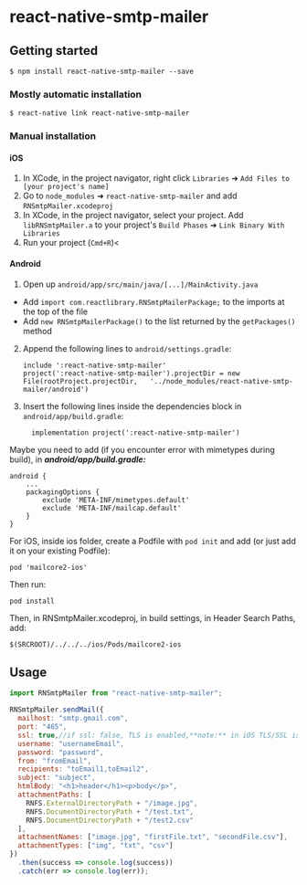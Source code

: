 # react-native-smtp-mailer

## Getting started

`$ npm install react-native-smtp-mailer --save`

### Mostly automatic installation

`$ react-native link react-native-smtp-mailer`

### Manual installation

#### iOS

1. In XCode, in the project navigator, right click `Libraries` ➜ `Add Files to [your project's name]`
2. Go to `node_modules` ➜ `react-native-smtp-mailer` and add `RNSmtpMailer.xcodeproj`
3. In XCode, in the project navigator, select your project. Add `libRNSmtpMailer.a` to your project's `Build Phases` ➜ `Link Binary With Libraries`
4. Run your project (`Cmd+R`)<

#### Android

1. Open up `android/app/src/main/java/[...]/MainActivity.java`

- Add `import com.reactlibrary.RNSmtpMailerPackage;` to the imports at the top of the file
- Add `new RNSmtpMailerPackage()` to the list returned by the `getPackages()` method

2. Append the following lines to `android/settings.gradle`:
   ```
   include ':react-native-smtp-mailer'
   project(':react-native-smtp-mailer').projectDir = new File(rootProject.projectDir, 	'../node_modules/react-native-smtp-mailer/android')
   ```
3. Insert the following lines inside the dependencies block in `android/app/build.gradle`:
   ```
     implementation project(':react-native-smtp-mailer')
   ```

Maybe you need to add (if you encounter error with mimetypes during build), in <b><i>android/app/build.gradle:</i></b>

```
android {
	...
	packagingOptions {
		exclude 'META-INF/mimetypes.default'
		exclude 'META-INF/mailcap.default'
	}
}
```

For iOS, inside ios folder, create a Podfile with `pod init` and add (or just add it on your existing Podfile):
```
pod 'mailcore2-ios'
```
Then run:
```
pod install
```

Then, in RNSmtpMailer.xcodeproj, in build settings, in Header Search Paths, add:
```
$(SRCROOT)/../../../ios/Pods/mailcore2-ios 
```

## Usage

```javascript
import RNSmtpMailer from "react-native-smtp-mailer";

RNSmtpMailer.sendMail({
  mailhost: "smtp.gmail.com",
  port: "465",
  ssl: true,//if ssl: false, TLS is enabled,**note:** in iOS TLS/SSL is determined automatically, so either true or false is the same
  username: "usernameEmail",
  password: "password",
  from: "fromEmail",
  recipients: "toEmail1,toEmail2",
  subject: "subject",
  htmlBody: "<h1>header</h1><p>body</p>",
  attachmentPaths: [
    RNFS.ExternalDirectoryPath + "/image.jpg",
    RNFS.DocumentDirectoryPath + "/test.txt",
    RNFS.DocumentDirectoryPath + "/test2.csv"
  ],
  attachmentNames: ["image.jpg", "firstFile.txt", "secondFile.csv"],
  attachmentTypes: ["img", "txt", "csv"]
})
  .then(success => console.log(success))
  .catch(err => console.log(err));
```
